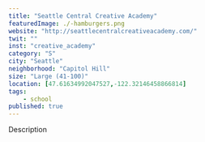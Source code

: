 ```yaml
---
title: "Seattle Central Creative Academy"
featuredImage: ./-hamburgers.png
website: "http://seattlecentralcreativeacademy.com/"
twit: ""
inst: "creative_academy"
category: "S"
city: "Seattle"
neighborhood: "Capitol Hill"
size: "Large (41-100)"
location: [47.61634992047527,-122.32146458866814]
tags:
    - school
published: true
---
```


Description
